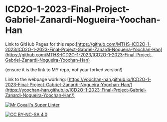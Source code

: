 # ICD2O-1-2023-Final-Project-Gabriel-Zanardi-Nogueira-Yoochan-Han

Link to GitHub Pages for this repo:[https://github.com/MTHS-ICD2O-1-2023/ICD2O-1-2023-Final-Project-Gabriel-Zanardi-Nogueira-Yoochan-Han](https://github.com/MTHS-ICD2O-1-2023/ICD2O-1-2023-Final-Project-Gabriel-Zanardi-Nogueira-Yoochan-Han)

(ensure it is the link to MY repo, not your forked version!)

Link to the webpage working: [https://yoochan-han.github.io/ICD2O-1-2023-Final-Project-Gabriel-Zanardi-Nogueira-Yoochan-Han/](https://yoochan-han.github.io/ICD2O-1-2023-Final-Project-Gabriel-Zanardi-Nogueira-Yoochan-Han/)

[![Mr Coxall's Super Linter](https://github.com/<OWNER>/<REPOSITORY>/workflows/Mr%20Coxall's%20Super%20Linter/badge.svg)](https://github.com/<OWNER>/<REPOSITORY>/actions)

[![CC BY-NC-SA 4.0](https://img.shields.io/badge/License-CC%20BY--NC--SA%204.0-blue.svg)](./LICENSE)
